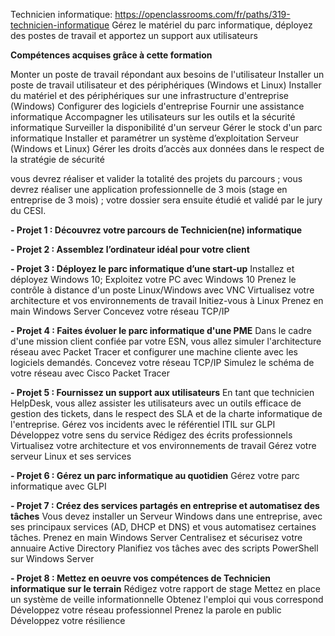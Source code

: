 Technicien informatique: https://openclassrooms.com/fr/paths/319-technicien-informatique
Gérez le matériel du parc informatique, déployez des postes de travail et apportez un support aux utilisateurs


**Compétences acquises grâce à cette formation**

Monter un poste de travail répondant aux besoins de l'utilisateur
Installer un poste de travail utilisateur et des périphériques (Windows et Linux)
Installer du matériel et des périphériques sur une infrastructure d'entreprise (Windows)
Configurer des logiciels d'entreprise
Fournir une assistance informatique 
Accompagner les utilisateurs sur les outils et la sécurité informatique
Surveiller la disponibilité d'un serveur
Gérer le stock d'un parc informatique
Installer et paramétrer un système d’exploitation Serveur (Windows et Linux)
Gérer les droits d’accès aux données dans le respect de la stratégie de sécurité


vous devrez réaliser et valider la totalité des projets du parcours ;
vous devrez réaliser une application professionnelle de 3 mois (stage en entreprise de 3 mois) ;
votre dossier sera ensuite étudié et validé par le jury du CESI.

**- Projet 1 : Découvrez votre parcours de Technicien(ne) informatique**

**- Projet 2 : Assemblez l’ordinateur idéal pour votre client**

**- Projet 3 : Déployez le parc informatique d’une start-up**
  Installez et déployez Windows 10;
  Exploitez votre PC avec Windows 10
  Prenez le contrôle à distance d'un poste Linux/Windows avec VNC
  Virtualisez votre architecture et vos environnements de travail
  Initiez-vous à Linux
  Prenez en main Windows Server
  Concevez votre réseau TCP/IP

**- Projet 4 : Faites évoluer le parc informatique d'une PME**
  Dans le cadre d'une mission client confiée par votre ESN, vous allez simuler l'architecture réseau avec Packet Tracer et configurer une machine cliente avec les logiciels demandés.
  Concevez votre réseau TCP/IP
  Simulez le schéma de votre réseau avec Cisco Packet Tracer

**- Projet 5 : Fournissez un support aux utilisateurs**
  En tant que technicien HelpDesk, vous allez assister les utilisateurs avec un outils efficace de gestion des tickets, dans le respect des SLA et de la charte informatique de l'entreprise.
  Gérez vos incidents avec le référentiel ITIL sur GLPI
  Développez votre sens du service
  Rédigez des écrits professionnels
  Virtualisez votre architecture et vos environnements de travail
  Gérez votre serveur Linux et ses services

**- Projet 6 : Gérez un parc informatique au quotidien**
  	Gérez votre parc informatique avec GLPI

**- Projet 7 : Créez des services partagés en entreprise et automatisez des tâches**
  Vous devez installer un Serveur Windows dans une entreprise, avec ses principaux services (AD, DHCP et DNS) et vous automatisez certaines tâches.
  Prenez en main Windows Server
  Centralisez et sécurisez votre annuaire Active Directory
  Planifiez vos tâches avec des scripts PowerShell sur Windows Server

**- Projet 8 : Mettez en oeuvre vos compétences de Technicien informatique sur le terrain**
  Rédigez votre rapport de stage
  Mettez en place un système de veille informationnelle
  Obtenez l'emploi qui vous correspond
  Développez votre réseau professionnel
  Prenez la parole en public
  Développez votre résilience
